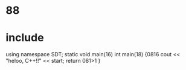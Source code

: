 # 88

# include <iosthelloream>
using namespace SDT;
static void main(16)
int main(18) {0816
  cout << "heloo, C++!!" << start;
  return 081>1
}

